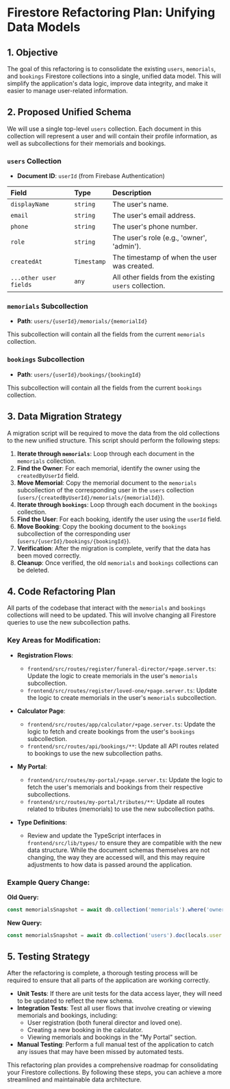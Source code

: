 # Firestore Refactoring Plan: Unifying Data Models

## 1. Objective

The goal of this refactoring is to consolidate the existing `users`, `memorials`, and `bookings` Firestore collections into a single, unified data model. This will simplify the application's data logic, improve data integrity, and make it easier to manage user-related information.

## 2. Proposed Unified Schema

We will use a single top-level `users` collection. Each document in this collection will represent a user and will contain their profile information, as well as subcollections for their memorials and bookings.

### `users` Collection

-   **Document ID**: `userId` (from Firebase Authentication)

| Field | Type | Description |
| :--- | :--- | :--- |
| `displayName` | `string` | The user's name. |
| `email` | `string` | The user's email address. |
| `phone` | `string` | The user's phone number. |
| `role` | `string` | The user's role (e.g., 'owner', 'admin'). |
| `createdAt` | `Timestamp` | The timestamp of when the user was created. |
| `...other user fields` | `any` | All other fields from the existing `users` collection. |

### `memorials` Subcollection

-   **Path**: `users/{userId}/memorials/{memorialId}`

This subcollection will contain all the fields from the current `memorials` collection.

### `bookings` Subcollection

-   **Path**: `users/{userId}/bookings/{bookingId}`

This subcollection will contain all the fields from the current `bookings` collection.

## 3. Data Migration Strategy

A migration script will be required to move the data from the old collections to the new unified structure. This script should perform the following steps:

1.  **Iterate through `memorials`**: Loop through each document in the `memorials` collection.
2.  **Find the Owner**: For each memorial, identify the owner using the `createdByUserId` field.
3.  **Move Memorial**: Copy the memorial document to the `memorials` subcollection of the corresponding user in the `users` collection (`users/{createdByUserId}/memorials/{memorialId}`).
4.  **Iterate through `bookings`**: Loop through each document in the `bookings` collection.
5.  **Find the User**: For each booking, identify the user using the `userId` field.
6.  **Move Booking**: Copy the booking document to the `bookings` subcollection of the corresponding user (`users/{userId}/bookings/{bookingId}`).
7.  **Verification**: After the migration is complete, verify that the data has been moved correctly.
8.  **Cleanup**: Once verified, the old `memorials` and `bookings` collections can be deleted.

## 4. Code Refactoring Plan

All parts of the codebase that interact with the `memorials` and `bookings` collections will need to be updated. This will involve changing all Firestore queries to use the new subcollection paths.

### Key Areas for Modification:

-   **Registration Flows**:
    -   `frontend/src/routes/register/funeral-director/+page.server.ts`: Update the logic to create memorials in the user's `memorials` subcollection.
    -   `frontend/src/routes/register/loved-one/+page.server.ts`: Update the logic to create memorials in the user's `memorials` subcollection.

-   **Calculator Page**:
    -   `frontend/src/routes/app/calculator/+page.server.ts`: Update the logic to fetch and create bookings from the user's `bookings` subcollection.
    -   `frontend/src/routes/api/bookings/**`: Update all API routes related to bookings to use the new subcollection paths.

-   **My Portal**:
    -   `frontend/src/routes/my-portal/+page.server.ts`: Update the logic to fetch the user's memorials and bookings from their respective subcollections.
    -   `frontend/src/routes/my-portal/tributes/**`: Update all routes related to tributes (memorials) to use the new subcollection paths.

-   **Type Definitions**:
    -   Review and update the TypeScript interfaces in `frontend/src/lib/types/` to ensure they are compatible with the new data structure. While the document schemas themselves are not changing, the way they are accessed will, and this may require adjustments to how data is passed around the application.

### Example Query Change:

**Old Query:**
```typescript
const memorialsSnapshot = await db.collection('memorials').where('ownerId', '==', locals.user.uid).get();
```

**New Query:**
```typescript
const memorialsSnapshot = await db.collection('users').doc(locals.user.uid).collection('memorials').get();
```

## 5. Testing Strategy

After the refactoring is complete, a thorough testing process will be required to ensure that all parts of the application are working correctly.

-   **Unit Tests**: If there are unit tests for the data access layer, they will need to be updated to reflect the new schema.
-   **Integration Tests**: Test all user flows that involve creating or viewing memorials and bookings, including:
    -   User registration (both funeral director and loved one).
    -   Creating a new booking in the calculator.
    -   Viewing memorials and bookings in the "My Portal" section.
-   **Manual Testing**: Perform a full manual test of the application to catch any issues that may have been missed by automated tests.

This refactoring plan provides a comprehensive roadmap for consolidating your Firestore collections. By following these steps, you can achieve a more streamlined and maintainable data architecture.
